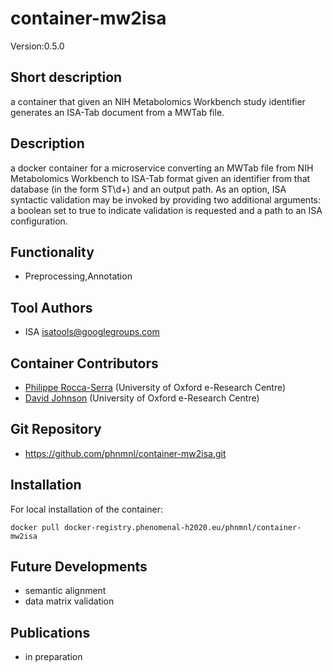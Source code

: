 # container-mw2isa

Version:0.5.0 

## Short description
a container that given an NIH Metabolomics Workbench study identifier generates an ISA-Tab document from a MWTab file.

## Description
a docker container for a microservice converting an MWTab file from NIH Metabolomics Workbench to ISA-Tab format given an identifier from that database (in the form ST\d+) and an output path. As an option, ISA syntactic validation may be invoked by providing two additional arguments: a boolean set to true to indicate validation is requested and a path to an ISA configuration.

## Functionality
- Preprocessing,Annotation

## Tool Authors
- ISA isatools@googlegroups.com

## Container Contributors
- [Philippe Rocca-Serra](https://github.com/proccaserra) (University of Oxford e-Research Centre)
- [David Johnson](https://github.com/djcomlab) (University of Oxford e-Research Centre)

## Git Repository
- https://github.com/phnmnl/container-mw2isa.git

## Installation
For local installation of the container:
```
docker pull docker-registry.phenomenal-h2020.eu/phnmnl/container-mw2isa
```
## Future Developments
- semantic alignment
- data matrix validation

## Publications
- in preparation
